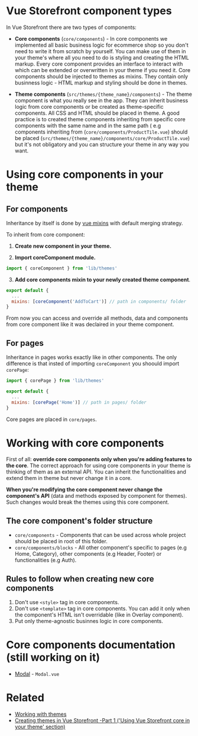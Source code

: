 # Vue Storefront component types
In Vue Storefront there are two types of components:

* <strong>Core components</strong> (`core/components`) - In core components we implemented all basic business logic for ecommerce shop so you don't need to write it from scratch by yourself. You can make use of them in your theme's where all you need to do is styling and creating the HTML markup. Every core component provides an interface to interact with which can be extended or overwritten in your theme if you need it. Core components should be injected to themes as mixins. They contain only businness logic - HTML markup and styling should be done in themes.

* <strong>Theme components</strong> (`src/themes/{theme_name}/components`) - The theme component is what you really see in the app. They can inherit business logic from core components or be created as theme-specific components. All CSS and HTML should be placed in theme. A good practice is to created theme components inheriting from specific core components with the same name and in the same path ( e.g components inheriting from (`core/components/ProductTile.vue`) should be placed  (`src/themes/{theme_name}/components/core/ProductTile.vue`) but it's not obligatory and you can structure your theme in any way you want.

# Using core components in your theme

## For components
Inheritance by itself is done by [vue mixins](https://vuejs.org/v2/guide/mixins.html) with default merging strategy.

To inherit from core component:

1. <strong>Create new component in your theme. </strong> 

2. <strong>Import coreComponent module.</strong>
```javascript
import { coreComponent } from 'lib/themes'
```
3. <strong>Add core components mixin to your newly created theme component</strong>.
```javascript
export default {
  ...
  mixins: [coreComponent('AddToCart')] // path in components/ folder
}
```
From now you can access and override all methods, data and components from core component like it was declaired in your theme component.


## For pages

Inheritance in pages works exactly like in other components. The only difference is that insted of importing `coreComponent` you shoould import `corePage`:
```javascript
import { corePage } from 'lib/themes'

export default {
  ...
  mixins: [corePage('Home')] // path in pages/ folder
}
```
Core pages are placed in `core/pages`.

# Working with core components

First of all: <strong>override core components only when you're adding features to the core</strong>. The correct approach for using core components in your theme is thinking of them as an external API. You can inherit the functionalities and extend them in theme but never change it in a core.

<strong>When you're modifying the core component never change the component's API</strong> (data and methods exposed by component for themes). Such changes would break the themes using this core component.

## The core component's folder structure

* `core/components` - Components that can be used across whole project should be placed in root of this folder. 
* `core/components/blocks` - All other component's specific to pages (e.g Home, Category), other components (e.g Header, Footer) or functionalities (e.g Auth).

## Rules to follow when creating new core components

1. Don't use `<style>` tag in core components.
2. Don't use `<template>` tag in core components. You can add it only when the component's HTML isn't overridable (like in Overlay component).
3. Put only theme-agnostic businnes logic in core components.



# Core components documentation (still working on it)

* [Modal](https://github.com/DivanteLtd/vue-storefront/blob/master/doc/components/modal.md) - `Modal.vue`

# Related 

* [Working with themes](https://github.com/DivanteLtd/vue-storefront/blob/master/doc/themes/Working%20with%20themes.md)
* [Creating themes in Vue Storefront -Part 1 ('Using Vue Storefront core in your theme' section)](https://medium.com/@frakowski/developing-themes-in-vue-storefront-backend-agnostic-ecommerce-pwa-frontend-part-1-72ea3c939593)

